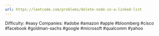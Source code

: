 ```yaml
---
url: https://leetcode.com/problems/delete-node-in-a-linked-list
---
```


Difficulty: #easy
Companies: #adobe #amazon #apple #bloomberg #cisco #facebook #goldman-sachs #google #microsoft #qualcomm #yahoo